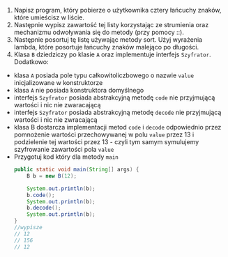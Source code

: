 1. Napisz program, który pobierze o użytkownika cztery łańcuchy znaków, które umieścisz w liście. 
2. Następnie wypisz zawartość tej listy korzystając ze strumienia oraz mechanizmu odwoływania się do metody (przy pomocy ::).
3. Następnie posortuj tę listę używając metody sort. Użyj wyrażenia lambda, które posortuje łańcuchy znaków malejąco po długości.
4. Klasa `B` dziedziczy po klasie `A` oraz implementuje interfejs `Szyfrator`. Dodatkowo:
 - klasa `A` posiada pole typu całkowitoliczbowego o nazwie `value` inicjalizowane w konstruktorze
 - klasa `A` nie posiada konstruktora domyślnego
 - interfejs `Szyfrator` posiada abstrakcyjną metodę `code` nie przyjmującą wartości i nic nie zwaracającą
 - interfejs `Szyfrator` posiada abstrakcyjną metodę `decode` nie przyjmującą wartości i nic nie zwracającą
 - klasa B dostarcza implementacji metod `code` i `decode` odpowiednio przez pomnożenie wartości przechowywanej w polu `value` przez 13 i podzielenie tej wartości przez 13 - czyli tym samym symulujemy szyfrowanie zawartości pola `value`
 - Przygotuj kod który dla metody `main` 
    ```java
	public static void main(String[] args) {
		B b = new B(12);

		System.out.println(b);
		b.code();
		System.out.println(b);
		b.decode();
		System.out.println(b);
	}
	//wypisze
	// 12
	// 156
	// 12
	```